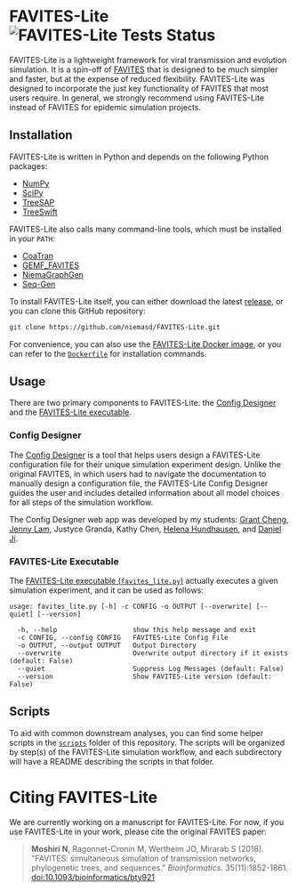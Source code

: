 # FAVITES-Lite ![FAVITES-Lite Tests Status](https://github.com/niemasd/FAVITES-Lite/actions/workflows/favites_lite_tests.yml/badge.svg)
FAVITES-Lite is a lightweight framework for viral transmission and evolution simulation. It is a spin-off of [FAVITES](https://github.com/niemasd/FAVITES) that is designed to be much simpler and faster, but at the expense of reduced flexibility. FAVITES-Lite was designed to incorporate the just key functionality of FAVITES that most users require. In general, we strongly recommend using FAVITES-Lite instead of FAVITES for epidemic simulation projects.

## Installation
FAVITES-Lite is written in Python and depends on the following Python packages:

* [NumPy](https://numpy.org/)
* [SciPy](https://scipy.org/)
* [TreeSAP](https://github.com/niemasd/treesap)
* [TreeSwift](https://github.com/niemasd/TreeSwift)

FAVITES-Lite also calls many command-line tools, which must be installed in your `PATH`:

* [CoaTran](https://github.com/niemasd/CoaTran)
* [GEMF_FAVITES](https://github.com/niemasd/GEMF)
* [NiemaGraphGen](https://github.com/niemasd/NiemaGraphGen)
* [Seq-Gen](https://github.com/rambaut/Seq-Gen)

To install FAVITES-Lite itself, you can either download the latest [release](https://github.com/niemasd/FAVITES-Lite/releases), or you can clone this GitHub repository:

```bash
git clone https://github.com/niemasd/FAVITES-Lite.git
```

For convenience, you can also use the [FAVITES-Lite Docker image](https://hub.docker.com/r/niemasd/favites_lite), or you can refer to the [`Dockerfile`](https://github.com/niemasd/FAVITES-Lite/blob/main/Dockerfile#L9-L42) for installation commands.

## Usage
There are two primary components to FAVITES-Lite: the [Config Designer](https://niema.net/FAVITES-Lite) and the [FAVITES-Lite executable](favites_lite.py).

### Config Designer
The [Config Designer](https://niema.net/FAVITES-Lite) is a tool that helps users design a FAVITES-Lite configuration file for their unique simulation experiment design. Unlike the original FAVITES, in which users had to navigate the documentation to manually design a configuration file, the FAVITES-Lite Config Designer guides the user and includes detailed information about all model choices for all steps of the simulation workflow.

The Config Designer web app was developed by my students: [Grant Cheng](https://www.linkedin.com/in/grant-cheng-52171b205/), [Jenny Lam](https://www.linkedin.com/in/jwny/), Justyce Granda, Kathy Chen, [Helena Hundhausen](https://www.linkedin.com/in/helena-hundhausen), and [Daniel Ji](https://www.linkedin.com/in/danielji26).

### FAVITES-Lite Executable
The [FAVITES-Lite executable (`favites_lite.py`)](favites_lite.py) actually executes a given simulation experiment, and it can be used as follows:

```
usage: favites_lite.py [-h] -c CONFIG -o OUTPUT [--overwrite] [--quiet] [--version]

  -h, --help                   show this help message and exit
  -c CONFIG, --config CONFIG   FAVITES-Lite Config File
  -o OUTPUT, --output OUTPUT   Output Directory
  --overwrite                  Overwrite output directory if it exists (default: False)
  --quiet                      Suppress Log Messages (default: False)
  --version                    Show FAVITES-Lite version (default: False)
```

## Scripts
To aid with common downstream analyses, you can find some helper scripts in the [`scripts`](scripts) folder of this repository. The scripts will be organized by step(s) of the FAVITES-Lite simulation workflow, and each subdirectory will have a README describing the scripts in that folder.

# Citing FAVITES-Lite
We are currently working on a manuscript for FAVITES-Lite. For now, if you use FAVITES-Lite in your work, please cite the original FAVITES paper:

> **Moshiri N**, Ragonnet-Cronin M, Wertheim JO, Mirarab S (2018). "FAVITES: simultaneous simulation of transmission networks, phylogenetic trees, and sequences." *Bioinformatics*. 35(11):1852-1861. [doi:10.1093/bioinformatics/bty921](https://doi.org/10.1093/bioinformatics/bty921)
